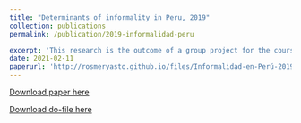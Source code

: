 ```yaml
---
title: "Determinants of informality in Peru, 2019"
collection: publications
permalink: /publication/2019-informalidad-peru

excerpt: 'This research is the outcome of a group project for the course Activities in Economics 2. The objective is to analyze the determinants of informality in Peru and to identify the different impacts on the probability that a person is informal or not. For this purpose, the education, employment and income, income of the self-employed and summary modules of the 2019 ENAHO are used as a database. According to the main results, being a woman, being poor and not living in Metropolitan Lima increase the probability of being informal, and the age groups most likely to be informal are the youngest and the oldest (56 years and older). On the other hand, having more years of education, not working in a microenterprise or in the agricultural sector reduce the probability of being informal.'
date: 2021-02-11
paperurl: 'http://rosmeryasto.github.io/files/Informalidad-en-Perú-2019.pdf'
---
```

[Download paper here](https://github.com/rosmeryasto/Activities_in_economics_2/blob/main/Informalidad-en-Per%C3%BA-2019.pdf)

[Download do-file here](https://github.com/rosmeryasto/Activities_in_economics_2/blob/main/Informalidad-en-Per%C3%BA.do)